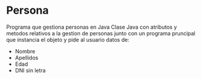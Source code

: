 # Persona
Programa que gestiona personas en Java 
Clase Java con atributos y metodos relativos a la gestion de personas junto con un programa pruncipal que instancia el objeto y pide al usuario datos de: 
- Nombre
- Apellidos
- Edad
- DNI sin letra
